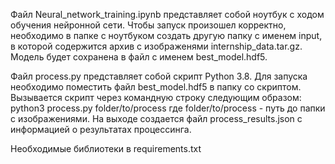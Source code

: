 Файл Neural_network_training.ipynb представляет собой ноутбук с ходом обучения нейронной сети. Чтобы запуск произошел корректно, необходимо в папкe с ноутбуком создать другую папку с именем input, в которой содержится архив с изображенями internship_data.tar.gz. Модель будет сохранена в файл с именем best_model.hdf5.

Файл process.py представляет собой скрипт Python 3.8. Для запуска необходимо поместить файл best_model.hdf5 в папку со скриптом.
Вызывается скрипт через командную строку следующим образом: python3 process.py folder/to/process
где folder/to/process - путь до папки с изображениями.
На выходе создается файл process_results.json с информацией о результатах процессинга.

Необходимые библиотеки в requirements.txt

